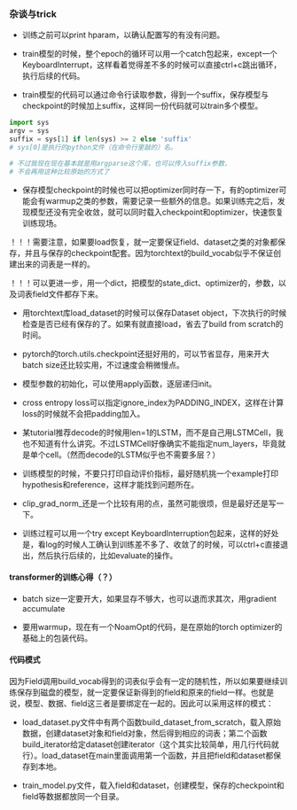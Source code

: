 ### 杂谈与trick

- 训练之前可以print hparam，以确认配置写的有没有问题。

- train模型的时候，整个epoch的循环可以用一个catch包起来，except一个KeyboardInterrupt，这样看着觉得差不多的时候可以直接ctrl+c跳出循环，执行后续的代码。

- train模型的代码可以通过命令行读取参数，得到一个suffix，保存模型与checkpoint的时候加上suffix，这样同一份代码就可以train多个模型。

```python
import sys
argv = sys
suffix = sys[1] if len(sys) >= 2 else 'suffix'
# sys[0]是执行的python文件（在命令行里敲的）名。

# 不过我现在现在基本就是用argparse这个库，也可以传入suffix参数，
# 不会再用这种比较原始的方式了
```

- 保存模型checkpoint的时候也可以把optimizer同时存一下，有的optimizer可能会有warmup之类的参数，需要记录一些额外的信息。如果训练完之后，发现模型还没有完全收敛，就可以同时载入checkpoint和optimizer，快速恢复训练现场。

！！！需要注意，如果要load恢复，就一定要保证field、dataset之类的对象都保存，并且与保存的checkpoint配套。因为torchtext的build_vocab似乎不保证创建出来的词表是一样的。

！！！可以更进一步，用一个dict，把模型的state_dict、optimizer的，参数，以及词表field文件都存下来。

- 用torchtext库load_dataset的时候可以保存Dataset object，下次执行的时候检查是否已经有保存的了。如果有就直接load，省去了build from scratch的时间。

- pytorch的torch.utils.checkpoint还挺好用的，可以节省显存，用来开大batch size还比较实用，不过速度会稍微慢点。

- 模型参数的初始化，可以使用apply函数，逐层递归init。

- cross entropy loss可以指定ignore_index为PADDING_INDEX，这样在计算loss的时候就不会把padding加入。

- 某tutorial推荐decode的时候用len=1的LSTM，而不是自己用LSTMCell，我也不知道有什么讲究。不过LSTMCell好像确实不能指定num_layers，毕竟就是单个cell。（然而decode的LSTM似乎也不需要多层？）

- 训练模型的时候，不要只打印自动评价指标，最好随机挑一个example打印hypothesis和reference，这样才能找到问题所在。

- clip_grad_norm_还是一个比较有用的点，虽然可能很烦，但是最好还是写一下。

- 训练过程可以用一个try except KeyboardInterruption包起来，这样的好处是，看log的时候人工确认到训练差不多了、收敛了的时候，可以ctrl+c直接退出，然后执行后续的，比如evaluate的操作。

#### transformer的训练心得（？）

- batch size一定要开大，如果显存不够大，也可以退而求其次，用gradient accumulate

- 要用warmup，现在有一个NoamOpt的代码，是在原始的torch optimizer的基础上的包装代码。


#### 代码模式

因为Field调用build_vocab得到的词表似乎会有一定的随机性，所以如果要继续训练保存到磁盘的模型，就一定要保证新得到的field和原来的field一样。也就是说，模型、数据、field这三者是要绑定在一起的。因此可以采用这样的模式：

- load_dataset.py文件中有两个函数build_dataset_from_scratch，载入原始数据，创建dataset对象和field对象，然后得到相应的词表；第二个函数build_iterator给定dataset创建iterator（这个其实比较简单，用几行代码就行）。load_dataset在main里面调用第一个函数，并且把field和dataset都保存到本地。

- train_model.py文件，载入field和dataset，创建模型，保存的checkpoint和field等数据都放同一个目录。


